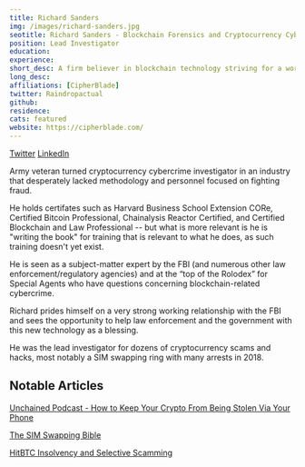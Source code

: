 ```yaml
---
title: Richard Sanders
img: /images/richard-sanders.jpg
seotitle: Richard Sanders - Blockchain Forensics and Cryptocurrency Cybercrime Expert
position: Lead Investigator
education:
experience:
short_desc: A firm believer in blockchain technology striving for a world in perfect balance of privacy and security.
long_desc:
affiliations: [CipherBlade]
twitter: Raindropactual
github:
residence:
cats: featured
website: https://cipherblade.com/
---
```


<a class="social-link" href="https://twitter.com/Raindropactual" target="_blank">Twitter</a> <a class="social-link" title="Richard Sanders" href="https://www.linkedin.com/in/richasanders/" target="_blank">LinkedIn</a>

<p>Army veteran turned cryptocurrency cybercrime investigator in an industry that desperately lacked methodology and personnel focused on fighting fraud.
<p>He holds certifates such as Harvard Business School Extension CORe, Certified Bitcoin Professional, Chainalysis Reactor Certified, and Certified Blockchain and Law Professional -- but what is more relevant is he is "writing the book" for training that is relevant to what he does, as such training doesn't yet exist.

<p>He is seen as a subject-matter expert by the FBI (and numerous other law enforcement/regulatory agencies) and at the “top of the Rolodex” for Special Agents who have questions concerning blockchain-related cybercrime.
<p>Richard prides himself on a very strong working relationship with the FBI and sees the opportunity to help law enforcement and the government with this new technology as a blessing.

<p>He was the lead investigator for dozens of cryptocurrency scams and hacks, most notably a SIM swapping ring with many arrests in 2018.
<p><h2>Notable Articles</h2>
<p><a href="https://unchainedpodcast.com/how-to-keep-your-crypto-from-being-stolen-via-your-phone/">Unchained Podcast - How to Keep Your Crypto From Being Stolen Via Your Phone</a>
<p><a href="https://medium.com/mycrypto/what-to-do-when-sim-swapping-happens-to-you-1367f296ef4d">The SIM Swapping Bible</a>
<p><a href="">HitBTC Insolvency and Selective Scamming</a>
